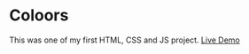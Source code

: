 # Coloors
This was one of my first HTML, CSS and JS project.
[Live Demo](https://www.filiq.net/projects/coloors)
